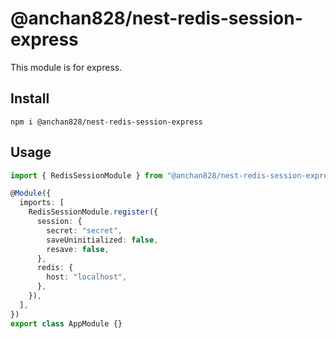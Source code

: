 # @anchan828/nest-redis-session-express

This module is for express.

## Install

```shell
npm i @anchan828/nest-redis-session-express
```

## Usage

```typescript
import { RedisSessionModule } from "@anchan828/nest-redis-session-express";

@Module({
  imports: [
    RedisSessionModule.register({
      session: {
        secret: "secret",
        saveUninitialized: false,
        resave: false,
      },
      redis: {
        host: "localhost",
      },
    }),
  ],
})
export class AppModule {}
```
